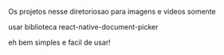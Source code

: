 Os projetos nesse diretoriosao para imagens e videos somente

usar biblioteca react-native-document-picker

eh bem simples e facil de usar!